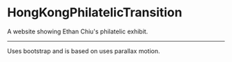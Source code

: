# HongKongPhilatelicTransition
A website showing Ethan Chiu's philatelic exhibit. 
<hr>
Uses bootstrap and is based on uses parallax motion. 
